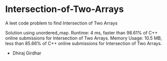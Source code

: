 # Intersection-of-Two-Arrays
A leet code problem to find Intersection of Two Arrays

Solution using unordered_map.
Runtime: 4 ms, faster than 98.61% of C++ online submissions for Intersection of Two Arrays.
Memory Usage: 10.5 MB, less than 85.66% of C++ online submissions for Intersection of Two Arrays.

- Dhiraj Girdhar
